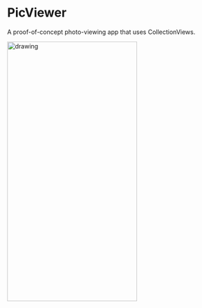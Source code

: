 # PicViewer

A proof-of-concept photo-viewing app that uses CollectionViews.

<img src="/Screenrecording/Screenrecording.gif" alt="drawing" width="300" height="600"/>

